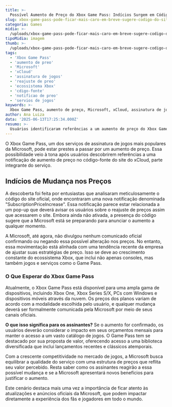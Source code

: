 ```yaml
---
title: >-
  Possível Aumento de Preço do Xbox Game Pass: Indícios Surgem em Código Oficial
slug: xbox-game-pass-pode-ficar-mais-caro-em-breve-sugere-codigo-do-site-oficial
categoria: Games
midia: >-
  /uploads/xbox-game-pass-pode-ficar-mais-caro-em-breve-sugere-codigo-do-site-oficial-thumb.jpg
tipoMidia: imagem
thumb: >-
  /uploads/xbox-game-pass-pode-ficar-mais-caro-em-breve-sugere-codigo-do-site-oficial-thumb.jpg
tags:
  - 'Xbox Game Pass'
  - 'aumento de preo'
  - 'Microsoft'
  - 'xCloud'
  - 'assinatura de jogos'
  - 'reajuste de preo'
  - 'ecossistema Xbox'
  - 'cdigo-fonte'
  - 'notificao de preo'
  - 'servios de jogos'
keywords: >-
  Xbox Game Pass, aumento de preço, Microsoft, xCloud, assinatura de jogos, reajuste de preço, ecossistema Xbox, código-fonte, notificação de preço, serviços de jogos
author: Ana Luiza
data: '2025-06-13T17:25:34.000Z'
resumo: >-
  Usuários identificaram referências a um aumento de preço do Xbox Game Pass no código do site oficial da Microsoft. A mudança ainda não foi confirmada, mas pode ser anunciada em breve.
---
```


O Xbox Game Pass, um dos serviços de assinatura de jogos mais populares da Microsoft, pode estar prestes a passar por um aumento de preço. Essa possibilidade veio à tona após usuários descobrirem referências a uma notificação de aumento de preço no código-fonte do site do xCloud, parte integrante do serviço.

## Indícios de Mudança nos Preços

A descoberta foi feita por entusiastas que analisaram meticulosamente o código do site oficial, onde encontraram uma nova notificação denominada "SubscriptionPriceIncrease". Essa notificação parece estar relacionada a um pop-up que deverá avisar os usuários sobre o reajuste de preços assim que acessarem o site. Embora ainda não ativada, a presença do código sugere que a Microsoft está se preparando para anunciar o aumento a qualquer momento.

A Microsoft, até agora, não divulgou nenhum comunicado oficial confirmando ou negando essa possível alteração nos preços. No entanto, essa movimentação está alinhada com uma tendência recente da empresa de ajustar suas estratégias de preço. Isso se deve ao crescimento constante do ecossistema Xbox, que inclui não apenas consoles, mas também jogos e serviços como o Game Pass.

### O Que Esperar do Xbox Game Pass

Atualmente, o Xbox Game Pass está disponível para uma ampla gama de dispositivos, incluindo Xbox One, Xbox Series S/X, PCs com Windows e dispositivos móveis através da nuvem. Os preços dos planos variam de acordo com a modalidade escolhida pelo usuário, e qualquer mudança deverá ser formalmente comunicada pela Microsoft por meio de seus canais oficiais.

**O que isso significa para os assinantes?** Se o aumento for confirmado, os usuários deverão considerar o impacto em seus orçamentos mensais para manter o acesso a um vasto catálogo de jogos. O Game Pass tem se destacado por sua proposta de valor, oferecendo acesso a uma biblioteca diversificada que inclui lançamentos recentes e clássicos atemporais.

Com a crescente competitividade no mercado de jogos, a Microsoft busca equilibrar a qualidade do serviço com uma estrutura de preços que reflita seu valor percebido. Resta saber como os assinantes reagirão a essa possível mudança e se a Microsoft apresentará novos benefícios para justificar o aumento.

Este cenário destaca mais uma vez a importância de ficar atento às atualizações e anúncios oficiais da Microsoft, que podem impactar diretamente a experiência dos fãs e jogadores em todo o mundo.